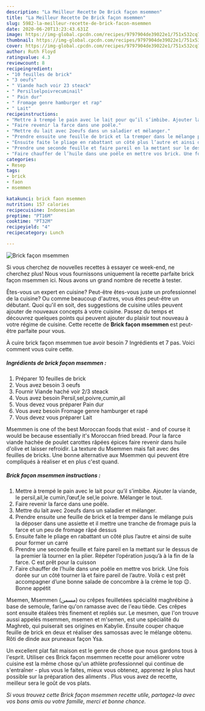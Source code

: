 ```yaml
---
description: "La Meilleur Recette De Brick façon msemmen"
title: "La Meilleur Recette De Brick façon msemmen"
slug: 5982-la-meilleur-recette-de-brick-facon-msemmen
date: 2020-06-20T13:23:43.631Z
image: https://img-global.cpcdn.com/recipes/9797904de39022e1/751x532cq70/brick-facon-msemmen-photo-principale-de-la-recette.jpg
thumbnail: https://img-global.cpcdn.com/recipes/9797904de39022e1/751x532cq70/brick-facon-msemmen-photo-principale-de-la-recette.jpg
cover: https://img-global.cpcdn.com/recipes/9797904de39022e1/751x532cq70/brick-facon-msemmen-photo-principale-de-la-recette.jpg
author: Ruth Floyd
ratingvalue: 4.3
reviewcount: 8
recipeingredient:
- "10 feuilles de brick"
- "3 oeufs"
- " Viande hach voir 23 steack"
- " Persilselpoivrecuminail"
- " Pain dur"
- " Fromage genre hamburger et rap"
- " Lait"
recipeinstructions:
- "Mettre à trempé le pain avec le lait pour qu’il s’imbibe. Ajouter la viande, le persil,ail,le cumin,l’œuf,le sel,le poivre. Mélanger le tout."
- "Faire revenir la farce dans une poêle."
- "Mettre du lait avec 2oeufs dans un saladier et mélanger."
- "Prendre ensuite une feuille de brick et la tremper dans le mélange puis la déposer dans une assiette et il mettre une tranche de fromage puis la farce et un peu de fromage râpé dessus"
- "Ensuite faite le pliage en rabattant un côté plus l’autre et ainsi de suite pour former un carré"
- "Prendre une seconde feuille et faire pareil en la mettant sur le dessus de la premier là tourner en la plier. Répéter l’opération jusqu’à à la fin de la farce. C est prêt pour la cuisson"
- "Faire chauffer de l’huile dans une poêle en mettre vos brick. Une fois dorée sur un côté tourner là et faire pareil de l’autre. Voilà c est prêt accompagner d’une bonne salade de concombre à la crème le top 😉. Bonne appétit"
categories:
- Resep
tags:
- brick
- faon
- msemmen

katakunci: brick faon msemmen 
nutrition: 157 calories
recipecuisine: Indonesian
preptime: "PT16M"
cooktime: "PT32M"
recipeyield: "4"
recipecategory: Lunch

---
```



![Brick façon msemmen](https://img-global.cpcdn.com/recipes/9797904de39022e1/751x532cq70/brick-facon-msemmen-photo-principale-de-la-recette.jpg)

Si vous cherchez de nouvelles recettes à essayer ce week-end, ne cherchez plus! Nous vous fournissons uniquement la recette parfaite brick façon msemmen ici. Nous avons un grand nombre de recette à tester.

Êtes-vous un expert en cuisine? Peut-être êtes-vous juste un professionnel de la cuisine? Ou comme beaucoup d'autres, vous êtes peut-être un débutant. Quoi qu'il en soit, des suggestions de cuisine utiles peuvent ajouter de nouveaux concepts à votre cuisine. Passez du temps et découvrez quelques points qui peuvent ajouter du plaisir tout nouveau à votre régime de cuisine. Cette recette de <strong> Brick façon msemmen </strong> est peut-être parfaite pour vous.

<!--inarticleads1-->

À cuire brick façon msemmen tue avoir besoin 7 Ingrédients et 7 pas. Voici comment vous cuire cette.

##### Ingrédients de brick façon msemmen :

1. Préparer 10 feuilles de brick
1. Vous avez besoin 3 oeufs
1. Fournir  Viande haché voir 2/3 steack
1. Vous avez besoin  Persil,sel,poivre,cumin,ail
1. Vous devez vous préparer  Pain dur
1. Vous avez besoin  Fromage genre hamburger et rapé
1. Vous devez vous préparer  Lait


Msemmen is one of the best Moroccan foods that exist - and of course it would be because essentially it&#39;s Moroccan fried bread. Pour la farce viande hachée de poulet carottes râpées épices faire revenir dans huile d&#39;olive et laisser refroidir. La texture du Msemmen mais fait avec des feuilles de bricks. Une bonne alternative aux Msemmen qui peuvent être compliqués à réaliser et en plus c&#39;est quand. 

<!--inarticleads2-->

##### Brick façon msemmen instructions :

1. Mettre à trempé le pain avec le lait pour qu’il s’imbibe. Ajouter la viande, le persil,ail,le cumin,l’œuf,le sel,le poivre. Mélanger le tout.
1. Faire revenir la farce dans une poêle.
1. Mettre du lait avec 2oeufs dans un saladier et mélanger.
1. Prendre ensuite une feuille de brick et la tremper dans le mélange puis la déposer dans une assiette et il mettre une tranche de fromage puis la farce et un peu de fromage râpé dessus
1. Ensuite faite le pliage en rabattant un côté plus l’autre et ainsi de suite pour former un carré
1. Prendre une seconde feuille et faire pareil en la mettant sur le dessus de la premier là tourner en la plier. Répéter l’opération jusqu’à à la fin de la farce. C est prêt pour la cuisson
1. Faire chauffer de l’huile dans une poêle en mettre vos brick. Une fois dorée sur un côté tourner là et faire pareil de l’autre. Voilà c est prêt accompagner d’une bonne salade de concombre à la crème le top 😉. Bonne appétit


Msemen, Msemmen (مسمن) ou crêpes feuilletées spécialité maghrébine à base de semoule, farine qu&#39;on ramasse avec de l&#39;eau tiède. Ces crêpes sont ensuite étalées très finement et repliés sur. Le mesmen, que l&#39;on trouve aussi appelés msemmen, msemen et m&#39;semen, est une spécialité du Maghreb, qui puiserait ses origines en Kabylie. Ensuite couper chaque feuille de brick en deux et réaliser des samossas avec le mélange obtenu. Rôti de dinde aux pruneaux façon Ysa. 

<!--inarticleads1-->

<p>
Un excellent plat fait maison est le genre de chose que nous gardons tous à l'esprit. Utiliser ces Brick façon msemmen recette pour améliorer votre cuisine est la même chose qu'un athlète professionnel qui continue de s'entraîner - plus vous le faites, mieux vous obtenez, apprenez le plus haut possible sur la préparation des aliments . Plus vous avez de recette, meilleur sera le goût de vos plats.
</p>

<p>
<i>Si vous trouvez cette Brick façon msemmen recette utile, partagez-la avec vos bons amis ou votre famille, merci et bonne chance.</i>
</p>
